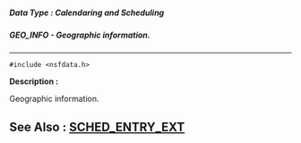 ##### Data Type : Calendaring and Scheduling
##### GEO_INFO - Geographic information.
---
```
#include <nsfdata.h>
```
**Description :**

Geographic information.

**See Also :**
[SCHED_ENTRY_EXT](/domino-c-api-docs/reference/Data/SCHED_ENTRY_EXT)
---
